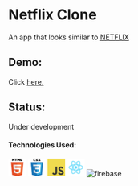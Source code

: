 # Netflix Clone
An app that looks similar to [NETFLIX](https://www.netflix.com)

<h2>Demo:</h2>Click <a href="https://netflix-clone-tikhsup.web.app">here.</a>
<h2>Status:</h2>Under development

#### Technologies Used:
<img height="35" src="https://raw.githubusercontent.com/github/explore/80688e429a7d4ef2fca1e82350fe8e3517d3494d/topics/html/html.png" />
<img height="35" src="https://raw.githubusercontent.com/github/explore/80688e429a7d4ef2fca1e82350fe8e3517d3494d/topics/css/css.png" />
<img height="35" src="https://raw.githubusercontent.com/github/explore/80688e429a7d4ef2fca1e82350fe8e3517d3494d/topics/javascript/javascript.png" />
<img height="35" src="https://raw.githubusercontent.com/github/explore/80688e429a7d4ef2fca1e82350fe8e3517d3494d/topics/react/react.png" />
<img src="https://www.vectorlogo.zone/logos/firebase/firebase-icon.svg" alt="firebase" width="40" height="40"/>

